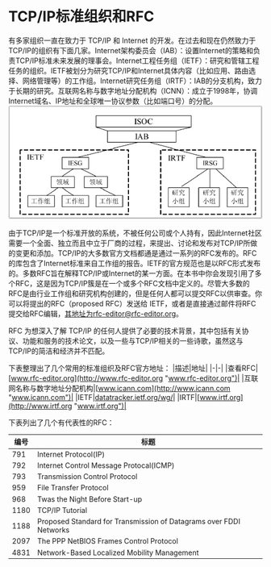 # TCP/IP标准组织和RFC

有多家组织一直在致力于 TCP/IP 和 Internet 的开发。在过去和现在仍然致力于 TCP/IP的组织有下面几家。Internet架构委员会（IAB）：设置Internet的策略和负责TCP/IP标准未来发展的理事会。Internet工程任务组（IETF）：研究和管辖工程任务的组织。IETF被划分为研究TCP/IP和Internet具体内容（比如应用、路由选择、网络管理等）的工作组。Internet研究任务组（IRTF）：IAB的分支机构，致力于长期的研究。互联网名称与数字地址分配机构（ICNN）：成立于1998年，协调Internet域名、IP地址和全球唯一协议参数（比如端口号）的分配。
![image](./assets/rfc-1.png)

由于TCP/IP是一个标准开放的系统，不被任何公司或个人持有，因此Internet社区需要一个全面、独立而且中立于厂商的过程，来提出、讨论和发布对TCP/IP所做的变更和添加。TCP/IP的大多数官方文档都通是通过一系列的RFC发布的。RFC的库包含了Internet标准来自工作组的报告。IETF的官方规范也是以RFC形式发布的。多数RFC旨在解释TCP/IP或Internet的某一方面。在本书中你会发现引用了多个RFC，这是因为TCP/IP簇是在一个或多个RFC文档中定义的。尽管大多数的RFC是由行业工作组和研究机构创建的，但是任何人都可以提交RFC以供审查。你可以将提出的RFC（proposed RFC）发送给 IETF，或者是直接通过邮件将RFC提交给RFC编辑，其地址为rfc-editor@rfc-editor.org。

RFC 为想深入了解 TCP/IP 的任何人提供了必要的技术背景，其中包括有关协议、功能和服务的技术论文，以及一些与TCP/IP相关的一些诗歌，虽然这与TCP/IP的简洁和经济并不匹配。

下表整理出了几个常用的标准组织及RFC官方地址：
|描述|地址|
|-|-|
|查看RFC|[www.rfc-editor.org](http://www.rfc-editor.org "www.rfc-editor.org")|
|互联网名称与数字地址分配机构|[www.icann.com](http://www.icann.com "www.icann.com")|
|IETF|[datatracker.ietf.org/wg/](http://datatracker.ietf.org/wg/ "datatracker.ietf.org/wg/")|
|IRTF|[www.irtf.org](http://www.irtf.org "www.irtf.org")|

下表列出了几个有代表性的RFC：

|编号|标题|
|-|-|
|791|Internet Protocol(IP)|
|792|Internet Control Message Protocal(ICMP)|
|793|Transmission Control Protocol|
|959|File Transfer Protocol|
|968|Twas the Night Before Start-up|
|1180|TCP/IP Tutorial|
|1188|Proposed Standard for Transmission of Datagrams over FDDI Networks|
|2097|The PPP NetBIOS Frames Control Protocol|
|4831|Network-Based Localized Mobility Management|
